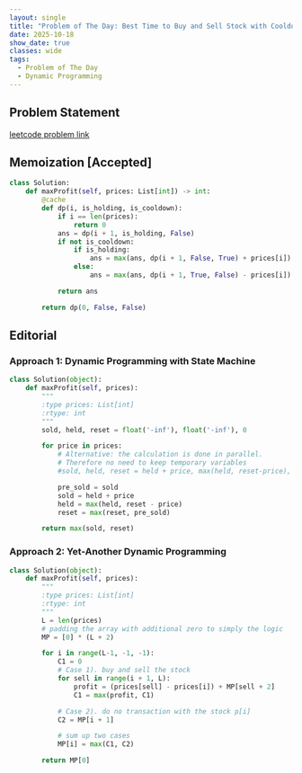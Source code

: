 ```yaml
---
layout: single
title: "Problem of The Day: Best Time to Buy and Sell Stock with Cooldown"
date: 2025-10-18
show_date: true
classes: wide
tags:
  - Problem of The Day
  - Dynamic Programming
---
```


## Problem Statement

[leetcode problem link](https://leetcode.com/problems/best-time-to-buy-and-sell-stock-with-cooldown/description/)

## Memoization [Accepted]

```python
class Solution:
    def maxProfit(self, prices: List[int]) -> int:
        @cache
        def dp(i, is_holding, is_cooldown):
            if i == len(prices):
                return 0
            ans = dp(i + 1, is_holding, False)
            if not is_cooldown:
                if is_holding:
                    ans = max(ans, dp(i + 1, False, True) + prices[i])
                else:
                    ans = max(ans, dp(i + 1, True, False) - prices[i])

            return ans

        return dp(0, False, False)
```

## Editorial

### Approach 1: Dynamic Programming with State Machine

```python
class Solution(object):
    def maxProfit(self, prices):
        """
        :type prices: List[int]
        :rtype: int
        """
        sold, held, reset = float('-inf'), float('-inf'), 0

        for price in prices:
            # Alternative: the calculation is done in parallel.
            # Therefore no need to keep temporary variables
            #sold, held, reset = held + price, max(held, reset-price), max(reset, sold)

            pre_sold = sold
            sold = held + price
            held = max(held, reset - price)
            reset = max(reset, pre_sold)

        return max(sold, reset)
```

### Approach 2: Yet-Another Dynamic Programming

```python
class Solution(object):
    def maxProfit(self, prices):
        """
        :type prices: List[int]
        :rtype: int
        """
        L = len(prices)
        # padding the array with additional zero to simply the logic
        MP = [0] * (L + 2)

        for i in range(L-1, -1, -1):
            C1 = 0
            # Case 1). buy and sell the stock
            for sell in range(i + 1, L):
                profit = (prices[sell] - prices[i]) + MP[sell + 2]
                C1 = max(profit, C1)

            # Case 2). do no transaction with the stock p[i]
            C2 = MP[i + 1]

            # sum up two cases
            MP[i] = max(C1, C2)

        return MP[0]
```
